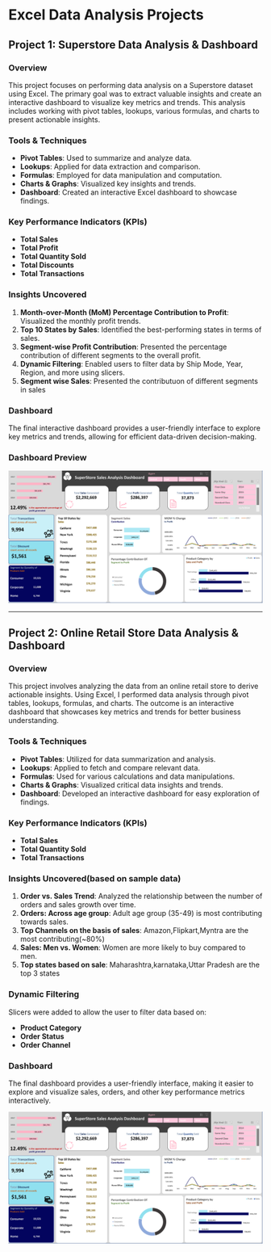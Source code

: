 # Excel Data Analysis Projects

## Project 1: Superstore Data Analysis & Dashboard

### Overview
This project focuses on performing data analysis on a Superstore dataset using Excel. The primary goal was to extract valuable insights and create an interactive dashboard to visualize key metrics and trends. This analysis includes working with pivot tables, lookups, various formulas, and charts to present actionable insights.

### Tools & Techniques
- **Pivot Tables**: Used to summarize and analyze data.
- **Lookups**: Applied for data extraction and comparison.
- **Formulas**: Employed for data manipulation and computation.
- **Charts & Graphs**: Visualized key insights and trends.
- **Dashboard**: Created an interactive Excel dashboard to showcase findings.

### Key Performance Indicators (KPIs)
- **Total Sales**
- **Total Profit**
- **Total Quantity Sold**
- **Total Discounts**
- **Total Transactions**

### Insights Uncovered
1. **Month-over-Month (MoM) Percentage Contribution to Profit**: Visualized the monthly profit trends.
2. **Top 10 States by Sales**: Identified the best-performing states in terms of sales.
3. **Segment-wise Profit Contribution**: Presented the percentage contribution of different segments to the overall profit.
4. **Dynamic Filtering**: Enabled users to filter data by Ship Mode, Year, Region, and more using slicers.
5. **Segment wise Sales**: Presented the contributuon of different segments in sales


### Dashboard
The final interactive dashboard provides a user-friendly interface to explore key metrics and trends, allowing for efficient data-driven decision-making.
### Dashboard Preview

![Superstore Dashboard](/Dashboard.png)

---

## Project 2: Online Retail Store Data Analysis & Dashboard

### Overview
This project involves analyzing the data from an online retail store to derive actionable insights. Using Excel, I performed data analysis through pivot tables, lookups, formulas, and charts. The outcome is an interactive dashboard that showcases key metrics and trends for better business understanding.

### Tools & Techniques
- **Pivot Tables**: Utilized for data summarization and analysis.
- **Lookups**: Applied to fetch and compare relevant data.
- **Formulas**: Used for various calculations and data manipulations.
- **Charts & Graphs**: Visualized critical data insights and trends.
- **Dashboard**: Developed an interactive dashboard for easy exploration of findings.

### Key Performance Indicators (KPIs)
- **Total Sales**
- **Total Quantity Sold**
- **Total Transactions**

### Insights Uncovered(based on sample data)
1. **Order vs. Sales Trend**: Analyzed the relationship between the number of orders and sales growth over time.
2. **Orders: Across age group**: Adult age group (35-49) is most contributing towards sales.
3. **Top Channels on the basis of sales**: Amazon,Flipkart,Myntra are the most contributing(~80%)
4. **Sales: Men vs. Women**: Women are more likely to buy compared to men.
5. **Top states based on sale**: Maharashtra,karnataka,Uttar Pradesh are the top 3 states

### Dynamic Filtering
Slicers were added to allow the user to filter data based on:
- **Product Category**
- **Order Status**
- **Order Channel**

### Dashboard
The final dashboard provides a user-friendly interface, making it easier to explore and visualize sales, orders, and other key performance metrics interactively.

![Superstore Dashboard](/Dashboard.png)
